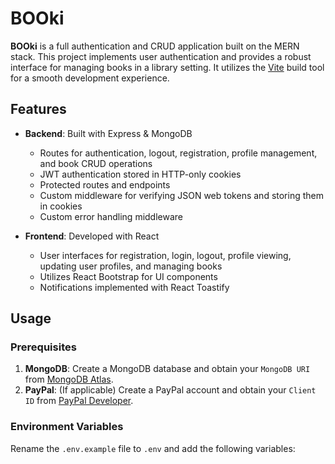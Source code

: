 # BOOki

**BOOki** is a full authentication and CRUD application built on the MERN stack. This project implements user authentication and provides a robust interface for managing books in a library setting. It utilizes the [Vite](https://vite.dev) build tool for a smooth development experience.

## Features

- **Backend**: Built with Express & MongoDB
  - Routes for authentication, logout, registration, profile management, and book CRUD operations
  - JWT authentication stored in HTTP-only cookies
  - Protected routes and endpoints
  - Custom middleware for verifying JSON web tokens and storing them in cookies
  - Custom error handling middleware

- **Frontend**: Developed with React
  - User interfaces for registration, login, logout, profile viewing, updating user profiles, and managing books
  - Utilizes React Bootstrap for UI components
  - Notifications implemented with React Toastify

## Usage

### Prerequisites

1. **MongoDB**: Create a MongoDB database and obtain your `MongoDB URI` from [MongoDB Atlas](https://www.mongodb.com/cloud/atlas/register).
2. **PayPal**: (If applicable) Create a PayPal account and obtain your `Client ID` from [PayPal Developer](https://developer.paypal.com/).

### Environment Variables

Rename the `.env.example` file to `.env` and add the following variables:
